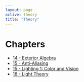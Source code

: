 ```yaml
---
layout: page
active: theory
title: "Theory"
---
```


# Chapters

- [14 - Exterior Algebra](14-exterior-algebra)
- [15 - Anti-Aliasing](15-anti-aliasing)
- [15 - Lighting 1: Color and Vision](15-lighting-1)
- [18 - Light Theory](18-light-theory)
